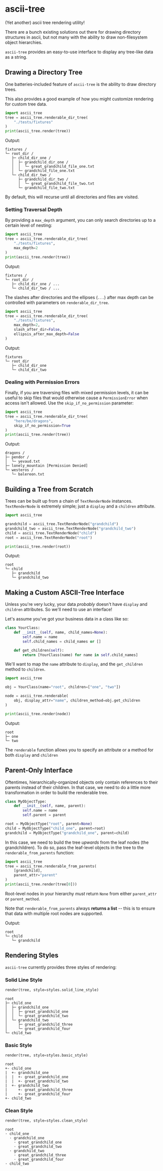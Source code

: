 # ascii-tree

(Yet another) ascii tree rendering utility!

There are a bunch existing solutions out there for drawing directory structures in ascii, but not many with the ability to draw non-filesystem object hierarchies.

`ascii-tree` provides an easy-to-use interface to display any tree-like data as a string.

## Drawing a Directory Tree
One batteries-included feature of `ascii-tree` is the ability to draw directory trees.

This also provides a good example of how you might customize rendering for custom tree data.

```python
import ascii_tree
tree = ascii_tree.renderable_dir_tree(
    "./tests/fixtures"
)
print(ascii_tree.render(tree))
```
Output:
```
fixtures /
└─ root_dir /
   ├─ child_dir_one /
   │  ├─ grandchild_dir_one /
   │  │  └─ great_grandchild_file_one.txt
   │  └─ grandchild_file_one.txt
   └─ child_dir_two /
      ├─ grandchild_dir_two /
      │  └─ great_grandchild_file_two.txt
      └─ grandchild_file_two.txt
```
By default, this will recurse until all directories and files are visited.
### Setting Traversal Depth
By providing a `max_depth` argument, you can only search directories up to a certain level of nesting:
```python
import ascii_tree
tree = ascii_tree.renderable_dir_tree(
    "./tests/fixtures",
    max_depth=2
)
print(ascii_tree.render(tree))
```
Output:
```
fixtures /
└─ root_dir /
   ├─ child_dir_one / ...
   └─ child_dir_two / ...
```
The slashes after directories and the ellipses (`...`) after max depth can be controlled with parameters on `renderable_dir_tree`.
```python
import ascii_tree
tree = ascii_tree.renderable_dir_tree(
    "./tests/fixtures",
    max_depth=2,
    slash_after_dir=False,
    ellipsis_after_max_depth=False
)
```
Output:
```
fixtures
└─ root_dir
   ├─ child_dir_one
   └─ child_dir_two
```
### Dealing with Permission Errors
Finally, if you are traversing files with mixed permission levels, it can be useful to skip files that would otherwise cause a `PermissionError` when access isn't allowed.  Use the
`skip_if_no_permission` parameter:
```python
import ascii_tree
tree = ascii_tree.renderable_dir_tree(
    "here/be/dragons",
    skip_if_no_permission=True
)
print(ascii_tree.render(tree))
```
Output:
```
dragons /
├─ pendor /
│  └─ yevaud.txt
├─ lonely_mountain [Permission Denied]
└─ westeros /
   └─ balereon.txt
```
## Building a Tree from Scratch

Trees can be built up from a chain of `TextRenderNode` instances.  `TextRenderNode` is extremely simple; just a `display` and a `children` attribute.

```python
import ascii_tree

grandchild = ascii_tree.TextRenderNode("grandchild")
grandchild_two = ascii_tree.TextRenderNode("grandchild_two")
child = ascii_tree.TextRenderNode("child")
root = ascii_tree.TextRenderNode("root")

print(ascii_tree.render(root))
```

Output:
```
root
└─ child
   ├─ grandchild
   └─ grandchild_two
```

## Making a Custom ASCII-Tree Interface

Unless you're very lucky, your data *probably* doesn't have `display` and `children` attributes.  So we'll need to use an interface!

Let's assume you've got your business data in a class like so:
```python
class YourClass:
    def __init__(self, name, child_names=None):
        self.name = name
        self.child_names = child_names or []

    def get_children(self):
        return [YourClass(name) for name in self.child_names]
```
We'll want to map the `name` attribute to `display`, and the `get_children` method to `children`.
```python
import ascii_tree

obj = YourClass(name="root", children=["one", "two"])

node = ascii_tree.renderable(
    obj, display_attr="name", children_method=obj.get_children
)

print(ascii_tree.render(node))
```
Output:
```
root
├─ one
└─ two
```

The `renderable` function allows you to specify an attribute or a method for both `display` and `children`

## Parent-Only Interface

Oftentimes, hierarchically-organized objects only contain references to their parents instead of their children.  In that case, we need to do a little more transformation in order to build the renderable tree.

```python
class MyObjectType:
    def __init__(self, name, parent):
        self.name = name
        self.parent = parent

root = MyObjectType("root", parent=None)
child = MyObjectType("child_one", parent=root)
grandchild = MyObjectType("grandchild_one", parent=child)
```
In this case, we need to build the tree *upwards* from the leaf nodes (the grandchildren).
To do so, pass the leaf-level objects in the tree to the `renderable_from_parents` function:

```python
import ascii_tree
tree = ascii_tree.renderable_from_parents(
    [grandchild],
    parent_attr="parent"
)
print(ascii_tree.render(tree[0]))
```
Root-level nodes in your hierarchy *must* return `None` from either `parent_attr` or `parent_method`.

Note that `renderable_from_parents` always **returns a list** -- this is to ensure that
data with multiple root nodes are supported.

Output:
```
root
└─ child
   └─ grandchild
```
## Rendering Styles

`ascii-tree` currently provides three styles of rendering:
### Solid Line Style
```python
render(tree, style=styles.solid_line_style)
```
```
root
├─ child_one
│  ├─ grandchild_one
│  │  ├─ great_grandchild_one
│  │  └─ great_grandchild_two
│  └─ grandchild_two
│     ├─ great_grandchild_three
│     └─ great_grandchild_four
└─ child_two
```
### Basic Style
```python
render(tree, style=styles.basic_style)
```
```
root
+- child_one
|  +- grandchild_one
|  |  +- great_grandchild_one
|  |  +- great_grandchild_two
|  +- grandchild_two
|     +- great_grandchild_three
|     +- great_grandchild_four
+- child_two
```
### Clean Style
```python
render(tree, style=styles.clean_style)
```
```
root
· child_one
  · grandchild_one
    · great_grandchild_one
    · great_grandchild_two
  · grandchild_two
    · great_grandchild_three
    · great_grandchild_four
· child_two
```
